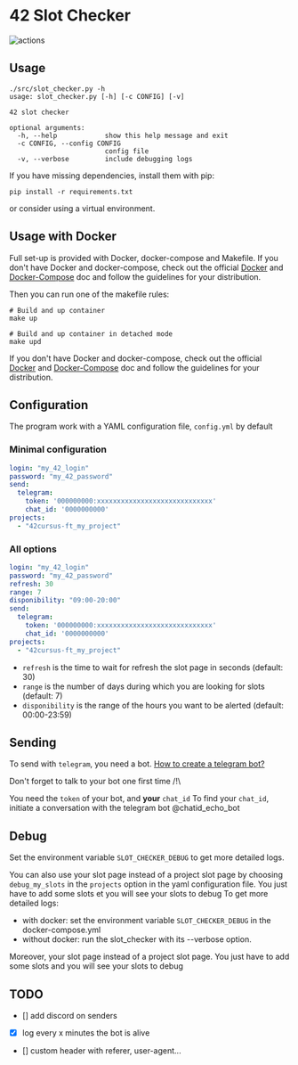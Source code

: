 # 42 Slot Checker

![actions](https://github.com/nirae/42_slot_checker/workflows/Build/badge.svg)

## Usage

```
./src/slot_checker.py -h
usage: slot_checker.py [-h] [-c CONFIG] [-v]

42 slot checker

optional arguments:
  -h, --help            show this help message and exit
  -c CONFIG, --config CONFIG
                        config file
  -v, --verbose         include debugging logs

```
If you have missing dependencies, install them with pip:
```
pip install -r requirements.txt
```
or consider using a virtual environment.

## Usage with Docker

Full set-up is provided with Docker, docker-compose and Makefile.
If you don't have Docker and docker-compose, check out the official [Docker](https://docs.docker.com/get-docker/) and [Docker-Compose](https://docs.docker.com/compose/install/) doc and follow the guidelines for your distribution.

Then you can run one of the makefile rules:
```
# Build and up container
make up

# Build and up container in detached mode
make upd
```
If you don't have Docker and docker-compose, check out the official [Docker](https://docs.docker.com/get-docker/) and [Docker-Compose](https://docs.docker.com/compose/install/) doc and follow the guidelines for your distribution.

## Configuration

The program work with a YAML configuration file, `config.yml` by default

### Minimal configuration

```yml
login: "my_42_login"
password: "my_42_password"
send:
  telegram:
    token: '000000000:xxxxxxxxxxxxxxxxxxxxxxxxxxxxx'
    chat_id: '0000000000'
projects:
  - "42cursus-ft_my_project"
```

### All options

```yml
login: "my_42_login"
password: "my_42_password"
refresh: 30
range: 7
disponibility: "09:00-20:00"
send:
  telegram:
    token: '000000000:xxxxxxxxxxxxxxxxxxxxxxxxxxxxx'
    chat_id: '0000000000'
projects:
  - "42cursus-ft_my_project"
```

- `refresh` is the time to wait for refresh the slot page in seconds (default: 30)
- `range` is the number of days during which you are looking for slots (default: 7)
- `disponibility` is the range of the hours you want to be alerted (default: 00:00-23:59)

## Sending

To send with `telegram`, you need a bot. [How to create a telegram bot?](https://fr.jeffprod.com/blog/2017/creer-un-bot-telegram/)

Don't forget to talk to your bot one first time /!\

You need the `token` of your bot, and **your** `chat_id`
To find your `chat_id`, initiate a conversation with the telegram bot @chatid_echo_bot

## Debug

Set the environment variable `SLOT_CHECKER_DEBUG` to get more detailed logs. 

You can also use your slot page instead of a project slot page by choosing `debug_my_slots` in the `projects` option in the yaml configuration file. You just have to add some slots et you will see your slots to debug
To get more detailed logs:
- with docker: set the environment variable `SLOT_CHECKER_DEBUG` in the docker-compose.yml
- without docker: run the slot_checker with its --verbose option.

Moreover, your slot page instead of a project slot page. You just have to add some slots and you will see your slots to debug

## TODO

- [] add discord on senders
- [x] log every x minutes the bot is alive
- [] custom header with referer, user-agent... 
